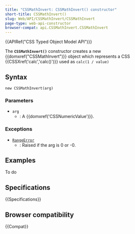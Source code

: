 ```yaml
---
title: "CSSMathInvert: CSSMathInvert() constructor"
short-title: CSSMathInvert()
slug: Web/API/CSSMathInvert/CSSMathInvert
page-type: web-api-constructor
browser-compat: api.CSSMathInvert.CSSMathInvert
---
```


{{APIRef("CSS Typed Object Model API")}}

The **`CSSMathInvert()`** constructor creates a
new {{domxref("CSSMathInvert")}} object which represents a CSS
{{CSSXref('calc','calc()')}} used as `calc(1 / value)`

## Syntax

```js-nolint
new CSSMathInvert(arg)
```

### Parameters

- `arg`
  - : A {{domxref('CSSNumericValue')}}.

### Exceptions

- [`RangeError`](/en-US/docs/Web/JavaScript/Reference/Global_Objects/RangeError)
  - : Raised if the arg is 0 or -0.

## Examples

To do

## Specifications

{{Specifications}}

## Browser compatibility

{{Compat}}
